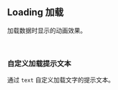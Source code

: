 <div class="demo-header">
<p class="overviewicon">
  <span class="wapi-form-loading"/>
</p>

## Loading 加载

<nova-uxlink widget-name="Loading"></nova-uxlink>

加载数据时显示的动画效果。

<br>
</div>

### 自定义加载提示文本

通过 `text` 自定义加载文字的提示文本。

<nova-demo-view link="loading/loading-tip-text"></nova-demo-view>

<br>

